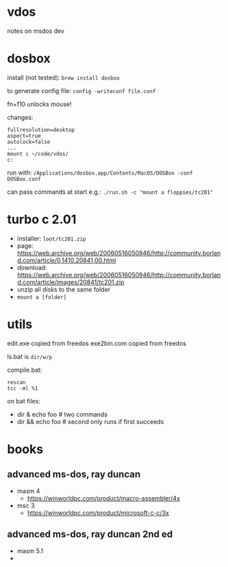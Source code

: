 # vdos

notes on msdos dev

# dosbox

install (not tested): `brew install dosbox`

to generate config file: `config -writeconf file.conf`

fn+f10 unlocks mouse!

changes:

```
fullresolution=desktop
aspect=true
autolock=false
...
mount c ~/code/vdos/
c:
```

run with: `/Applications/dosbox.app/Contents/MacOS/DOSBox -conf DOSBox.conf`

can pass commands at start e.g.: `./run.sh -c "mount a floppies/tc201"`

# turbo c 2.01

- installer: `loot/tc201.zip`
- page: https://web.archive.org/web/20060516050946/http://community.borland.com/article/0,1410,20841,00.html
- download: https://web.archive.org/web/20060516050946/http://community.borland.com/article/images/20841/tc201.zip
- unzip all disks to the same folder
- `mount a [folder]`

# utils

edit.exe copied from freedos
exe2bin.com copied from freedos

ls.bat is `dir/w/p`

compile.bat:

```
rescan
tcc -ml %1
```

on bat files:
- dir & echo foo         # two commands
- dir && echo foo        # second only runs if first succeeds


# books

## advanced ms-dos, ray duncan

- masm 4
  - https://winworldpc.com/product/macro-assembler/4x
- msc 3
  - https://winworldpc.com/product/microsoft-c-c/3x

## advanced ms-dos, ray duncan 2nd ed

- masm 5.1
- 